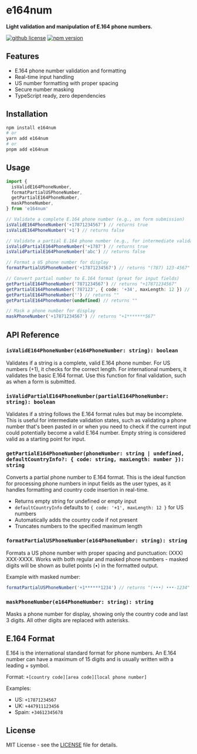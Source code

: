 # e164num

**Light validation and manipulation of E.164 phone numbers.**

[![github license](https://img.shields.io/github/license/ericvera/e164num.svg?style=flat-square)](https://github.com/ericvera/e164num/blob/master/LICENSE)
[![npm version](https://img.shields.io/npm/v/e164num.svg?style=flat-square)](https://npmjs.org/package/e164num)

## Features

- E.164 phone number validation and formatting
- Real-time input handling
- US number formatting with proper spacing
- Secure number masking
- TypeScript ready, zero dependencies

## Installation

```bash
npm install e164num
# or
yarn add e164num
# or
pnpm add e164num
```

## Usage

```typescript
import {
  isValidE164PhoneNumber,
  formatPartialUSPhoneNumber,
  getPartialE164PhoneNumber,
  maskPhoneNumber,
} from 'e164num'

// Validate a complete E.164 phone number (e.g., on form submission)
isValidE164PhoneNumber('+17871234567') // returns true
isValidE164PhoneNumber('+1') // returns false

// Validate a partial E.164 phone number (e.g., for intermediate validation)
isValidPartialE164PhoneNumber('+1787') // returns true
isValidPartialE164PhoneNumber('abc') // returns false

// Format a US phone number for display
formatPartialUSPhoneNumber('+17871234567') // returns "(787) 123-4567"

// Convert partial number to E.164 format (great for input fields)
getPartialE164PhoneNumber('7871234567') // returns "+17871234567"
getPartialE164PhoneNumber('787123', { code: '+34', maxLength: 12 }) // returns "+34787123"
getPartialE164PhoneNumber('') // returns ""
getPartialE164PhoneNumber(undefined) // returns ""

// Mask a phone number for display
maskPhoneNumber('+17871234567') // returns "+1*******567"
```

## API Reference

### `isValidE164PhoneNumber(e164PhoneNumber: string): boolean`

Validates if a string is a complete, valid E.164 phone number. For US numbers (+1), it checks for the correct length. For international numbers, it validates the basic E.164 format. Use this function for final validation, such as when a form is submitted.

### `isValidPartialE164PhoneNumber(partialE164PhoneNumber: string): boolean`

Validates if a string follows the E.164 format rules but may be incomplete. This is useful for intermediate validation states, such as validating a phone number that's been pasted in or when you need to check if the current input could potentially become a valid E.164 number. Empty string is considered valid as a starting point for input.

### `getPartialE164PhoneNumber(phoneNumber: string | undefined, defaultCountryInfo?: { code: string, maxLength: number }): string`

Converts a partial phone number to E.164 format. This is the ideal function for processing phone numbers in input fields as the user types, as it handles formatting and country code insertion in real-time.

- Returns empty string for undefined or empty input
- `defaultCountryInfo` defaults to `{ code: '+1', maxLength: 12 }` for US numbers
- Automatically adds the country code if not present
- Truncates numbers to the specified maximum length

### `formatPartialUSPhoneNumber(e164PhoneNumber: string): string`

Formats a US phone number with proper spacing and punctuation: (XXX) XXX-XXXX. Works with both regular and masked phone numbers - masked digits will be shown as bullet points (•) in the formatted output.

Example with masked number:

```typescript
formatPartialUSPhoneNumber('+1******1234') // returns "(•••) •••-1234"
```

### `maskPhoneNumber(e164PhoneNumber: string): string`

Masks a phone number for display, showing only the country code and last 3 digits. All other digits are replaced with asterisks.

## E.164 Format

E.164 is the international standard format for phone numbers. An E.164 number can have a maximum of 15 digits and is usually written with a leading + symbol.

Format: `+[country code][area code][local phone number]`

Examples:

- US: `+17871234567`
- UK: `+447911123456`
- Spain: `+34612345678`

## License

MIT License - see the [LICENSE](LICENSE) file for details.
